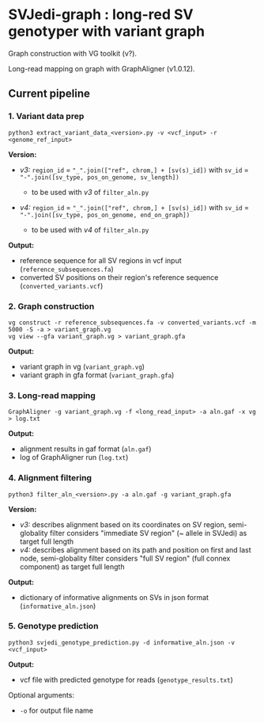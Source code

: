 # SVJedi-graph : long-red SV genotyper with variant graph

Graph construction with VG toolkit (v?).

Long-read mapping on graph with GraphAligner (v1.0.12).

## Current pipeline

### 1. Variant data prep

```
python3 extract_variant_data_<version>.py -v <vcf_input> -r <genome_ref_input> 
```

**Version:**

* _v3:_ `region_id` = `"_".join(["ref", chrom,] + [sv(s)_id])` with `sv_id` = `"-".join([sv_type, pos_on_genome, sv_length])`
    * to be used with _v3_ of `filter_aln.py`

* _v4:_ `region_id` = `"_".join(["ref", chrom,] + [sv(s)_id])` with `sv_id` = `"-".join([sv_type, pos_on_genome, end_on_graph])`
    * to be used with _v4_ of `filter_aln.py`

**Output:** 

* reference sequence for all SV regions in vcf input (`reference_subsequences.fa`)
* converted SV positions on their region's reference sequence (`converted_variants.vcf`)


### 2. Graph construction

```
vg construct -r reference_subsequences.fa -v converted_variants.vcf -m 5000 -S -a > variant_graph.vg
vg view --gfa variant_graph.vg > variant_graph.gfa
```

**Output:** 

* variant graph in vg (`variant_graph.vg`)
* variant graph in gfa format (`variant_graph.gfa`)

### 3. Long-read mapping

```
GraphAligner -g variant_graph.vg -f <long_read_input> -a aln.gaf -x vg > log.txt
```

**Output:** 

* alignment results in gaf format (`aln.gaf`)
* log of GraphAligner run (`log.txt`)

### 4. Alignment filtering

```
python3 filter_aln_<version>.py -a aln.gaf -g variant_graph.gfa
```
**Version:**

* _v3:_ describes alignment based on its coordinates on SV region, semi-globality filter considers "immediate SV region" (~ allele in SVJedi) as target full length
* _v4:_ describes alignment based on its path and position on first and last node, semi-globality filter considers "full SV region" (full connex component) as target full length

**Output:** 

* dictionary of informative alignments on SVs in json format (`informative_aln.json`)

### 5. Genotype prediction

```
python3 svjedi_genotype_prediction.py -d informative_aln.json -v <vcf_input>
```

**Output:** 

* vcf file with predicted genotype for reads (`genotype_results.txt`)

Optional arguments: 

* `-o` for output file name
